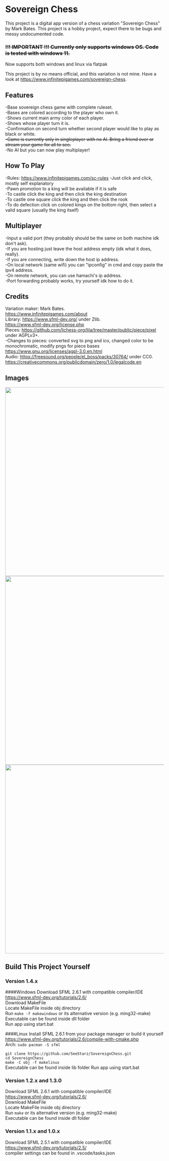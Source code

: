 # Sovereign Chess

This project is a digital app version of a chess variation "Sovereign Chess" by Mark Bates. This project is a hobby project, expect there to be bugs and messy undocumented code.  

### ~~**!!! IMPORTANT !!! Currently only supports windows OS. Code is tested with windows 11.**~~
Now supports both windows and linux via flatpak

This project is by no means official, and this variation is not mine. Have a look at https://www.infinitepigames.com/sovereign-chess.

## Features
-Base sovereign chess game with complete ruleset.  
-Bases are colored according to the player who own it.  
-Shows current main army color of each player.  
-Shows whose player turn it is.  
-Confirmation on second turn whether second player would like to play as black or white.  
~~-Game is currently only in singleplayer with no AI. Bring a friend over or stream your game for all to see.~~  
-No AI but you can now play multiplayer!

## How To Play
-Rules: https://www.infinitepigames.com/sc-rules
-Just click and click, mostly self explanatory  
-Pawn promotion to a king will be available if it is safe  
-To castle click the king and then click the king destination  
-To castle one square click the king and then click the rook  
-To do defection click on colored kings on the bottom right, then select a valid square (usually the king itself)  

## Multiplayer
-Input a valid port (they probably should be the same on both machine idk don't ask).  
-If you are hosting just leave the host address empty (idk what it does, really).  
-If you are connecting, write down the host ip address.  
-On local network (same wifi) you can "ipconfig" in cmd and copy paste the ipv4 address.  
-On remote network, you can use hamachi's ip address.  
-Port forwarding probably works, try yourself idk how to do it.

## Credits
Variation maker: Mark Bates.  
https://www.infinitepigames.com/about  
Library: https://www.sfml-dev.org/ under Zlib.  
https://www.sfml-dev.org/license.php  
Pieces: https://github.com/lichess-org/lila/tree/master/public/piece/pixel under AGPLv3+.  
-Changes to pieces: converted svg to png and ico, changed color to be monochromatic, modify pngs for piece bases  
https://www.gnu.org/licenses/agpl-3.0.en.html  
Audio: https://freesound.org/people/el_boss/packs/30764/ under CC0.  
https://creativecommons.org/publicdomain/zero/1.0/legalcode.en

## Images
<img src="https://i.imgur.com/7A515Zp.png" width="600" />
<img src="https://i.imgur.com/Zrtr3cx.png" width="600" />
<img src="https://i.imgur.com/EugWGji.png" width="600" />

## Build This Project Yourself
### Version 1.4.x
####Windows
Download SFML 2.6.1 with compatible compiler/IDE  
https://www.sfml-dev.org/tutorials/2.6/  
Download MakeFile  
Locate MakeFile inside obj directory  
Run ```make -f makewindows``` or its alternative version (e.g. ming32-make)  
Executable can be found inside dll folder  
Run app using start.bat

####Linux
Install SFML 2.6.1 from your package manager or build it yourself
https://www.sfml-dev.org/tutorials/2.6/compile-with-cmake.php  
Arch: ```sudo pacman -S sfml```  
  
```git clone https://github.com/SeeStarz/SovereignChess.git```  
```cd SovereignChess```  
```make -C obj -f makelinux```  
Executable can be found inside lib folder
Run app using start.bat

### Version 1.2.x and 1.3.0  
Download SFML 2.6.1 with compatible compiler/IDE  
https://www.sfml-dev.org/tutorials/2.6/  
Download MakeFile  
Locate MakeFile inside obj directory  
Run ```make``` or its alternative version (e.g. ming32-make)  
Executable can be found inside dll folder  

### Version 1.1.x and 1.0.x
Download SFML 2.5.1 with compatible compiler/IDE  
https://www.sfml-dev.org/tutorials/2.5/  
compiler settings can be found in .vscode/tasks.json  
